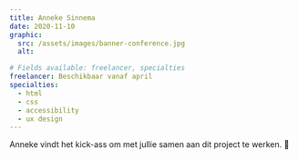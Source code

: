 ```yaml
---
title: Anneke Sinnema
date: 2020-11-10
graphic:
  src: /assets/images/banner-conference.jpg
  alt:

# Fields available: freelancer, specialties
freelancer: Beschikbaar vanaf april
specialties: 
  - html 
  - css
  - accessibility
  - ux design
---
```


Anneke vindt het kick-ass om met jullie samen aan dit project te werken. 🙌
